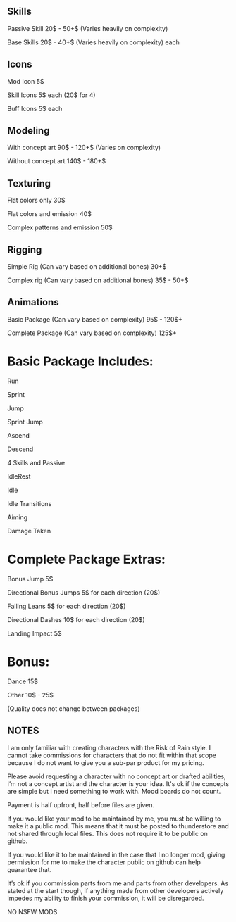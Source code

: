 ## Skills

Passive Skill 20$ - 50+$ (Varies heavily on complexity)

Base Skills 20$ - 40+$ (Varies heavily on complexity) each


## Icons

Mod Icon 5$

Skill Icons 5$ each (20$ for 4)

Buff Icons 5$ each 


## Modeling

With concept art  90$ - 120+$ (Varies on complexity)

Without concept art 140$ - 180+$ 


## Texturing

Flat colors only 30$

Flat colors and emission 40$

Complex patterns and emission 50$


## Rigging

Simple Rig (Can vary based on additional bones) 30+$

Complex rig (Can vary based on additional bones) 35$ - 50+$


## Animations 

Basic Package (Can vary based on complexity) 95$ - 120$+

Complete Package (Can vary based on complexity) 125$+

# Basic Package Includes:

Run

Sprint

Jump

Sprint Jump

Ascend

Descend

4 Skills and Passive

IdleRest 

Idle

Idle Transitions

Aiming

Damage Taken

# Complete Package Extras:

Bonus Jump 5$

Directional Bonus Jumps 5$ for each direction (20$)

Falling Leans 5$ for each direction (20$)

Directional Dashes 10$ for each direction (20$)

Landing Impact 5$ 

# Bonus:

Dance 15$

Other 10$ - 25$ 

(Quality does not change between packages)

## NOTES

I am only familiar with creating characters with the Risk of Rain style. I cannot take commissions for characters that do not fit within that scope because I do not want to give you a sub-par product for my pricing.

Please avoid requesting a character with no concept art or drafted abilities, I’m not a concept artist and the character is your idea. It's ok if the concepts are simple but I need something to work with. Mood boards do not count.

Payment is half upfront, half before files are given.

If you would like your mod to be maintained by me, you must be willing to make it a public mod. This means that it must be posted to thunderstore and not shared through local files. This does not require it to be public on github.

If you would like it to be maintained in the case that I no longer mod, giving permission for me to make the character public on github can help guarantee that.

It’s ok if you commission parts from me and parts from other developers. As stated at the start though, if anything made from other developers actively impedes my ability to finish your commission, it will be disregarded.

NO NSFW MODS
